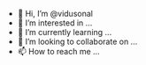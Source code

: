 - 👋 Hi, I’m @vidusonal
- 👀 I’m interested in ...
- 🌱 I’m currently learning ...
- 💞️ I’m looking to collaborate on ...
- 📫 How to reach me ...

<!---
vidusonal/vidusonal is a ✨ special ✨ repository because its `README.md` (this file) appears on your GitHub profile.
You can click the Preview link to take a look at your changes.
--->
